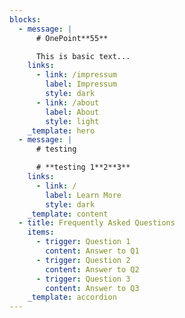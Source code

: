 ```yaml
---
blocks:
  - message: |
      # OnePoint**55**

      This is basic text...
    links:
      - link: /impressum
        label: Impressum
        style: dark
      - link: /about
        label: About
        style: light
    _template: hero
  - message: |
      # testing 

      # **testing 1**2**3**
    links:
      - link: /
        label: Learn More
        style: dark
    _template: content
  - title: Frequently Asked Questions
    items:
      - trigger: Question 1
        content: Answer to Q1
      - trigger: Question 2
        content: Answer to Q2
      - trigger: Question 3
        content: Answer to Q3
    _template: accordion
---
```


